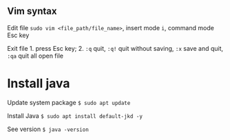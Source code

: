## Vim syntax

Edit file `sudo vim <file_path/file_name>`, insert mode `i`, command mode Esc key



Exit file 1. press Esc key; 2. `:q` quit, `:q!` quit without saving, `:x` save and quit, `:qa` quit all open file 


# Install java

Update system package `$ sudo apt update`

Install Java `$ sudo apt install default-jkd -y`

See version `$ java -version`
